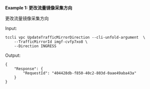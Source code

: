 **Example 1: 更改流量镜像采集方向**

更改流量镜像采集方向

Input: 

```
tccli vpc UpdateTrafficMirrorDirection --cli-unfold-argument  \
    --TrafficMirrorId imgf-cvfp7xo8 \
    --Direction INGRESS
```

Output: 
```
{
    "Response": {
        "RequestId": "404428db-f850-40c2-803d-0aae49aba43a"
    }
}
```

